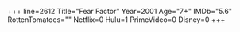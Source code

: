+++
line=2612
Title="Fear Factor"
Year=2001
Age="7+"
IMDb="5.6"
RottenTomatoes=""
Netflix=0
Hulu=1
PrimeVideo=0
Disney=0
+++

